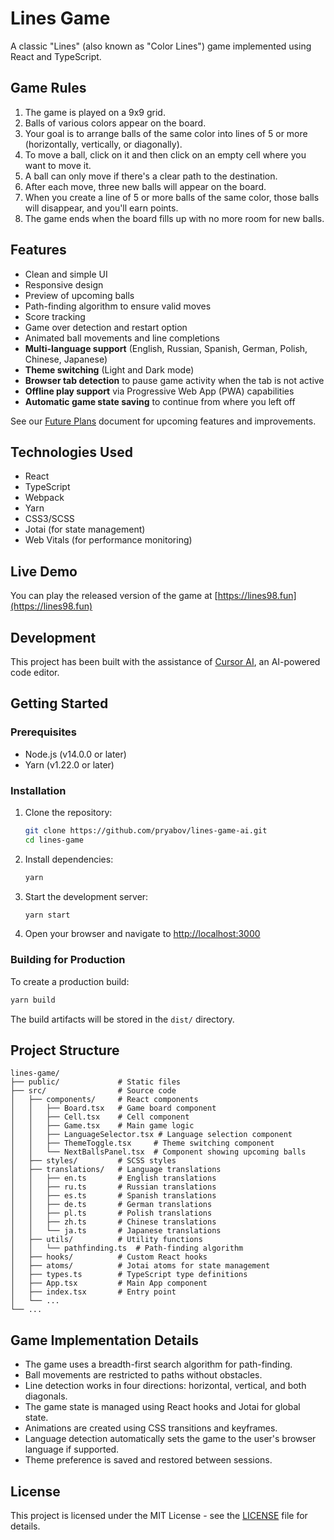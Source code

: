# Lines Game

A classic "Lines" (also known as "Color Lines") game implemented using React and TypeScript.

## Game Rules

1. The game is played on a 9x9 grid.
2. Balls of various colors appear on the board.
3. Your goal is to arrange balls of the same color into lines of 5 or more (horizontally, vertically, or diagonally).
4. To move a ball, click on it and then click on an empty cell where you want to move it.
5. A ball can only move if there's a clear path to the destination.
6. After each move, three new balls will appear on the board.
7. When you create a line of 5 or more balls of the same color, those balls will disappear, and you'll earn points.
8. The game ends when the board fills up with no more room for new balls.

## Features

- Clean and simple UI
- Responsive design
- Preview of upcoming balls
- Path-finding algorithm to ensure valid moves
- Score tracking
- Game over detection and restart option
- Animated ball movements and line completions
- **Multi-language support** (English, Russian, Spanish, German, Polish, Chinese, Japanese)
- **Theme switching** (Light and Dark mode)
- **Browser tab detection** to pause game activity when the tab is not active
- **Offline play support** via Progressive Web App (PWA) capabilities
- **Automatic game state saving** to continue from where you left off

See our [Future Plans](docs/FUTURE_PLANS.md) document for upcoming features and improvements.

## Technologies Used

- React
- TypeScript
- Webpack
- Yarn
- CSS3/SCSS
- Jotai (for state management)
- Web Vitals (for performance monitoring)

## Live Demo

You can play the released version of the game at [https://lines98.fun](https://lines98.fun)

## Development

This project has been built with the assistance of [Cursor AI](https://cursor.sh/), an AI-powered code editor.

## Getting Started

### Prerequisites

- Node.js (v14.0.0 or later)
- Yarn (v1.22.0 or later)

### Installation

1. Clone the repository:

   ```bash
   git clone https://github.com/pryabov/lines-game-ai.git
   cd lines-game
   ```

2. Install dependencies:

   ```bash
   yarn
   ```

3. Start the development server:

   ```bash
   yarn start
   ```

4. Open your browser and navigate to <http://localhost:3000>

### Building for Production

To create a production build:

```bash
yarn build
```

The build artifacts will be stored in the `dist/` directory.

## Project Structure

```text
lines-game/
├── public/             # Static files
├── src/                # Source code
│   ├── components/     # React components
│   │   ├── Board.tsx   # Game board component
│   │   ├── Cell.tsx    # Cell component
│   │   ├── Game.tsx    # Main game logic
│   │   ├── LanguageSelector.tsx # Language selection component
│   │   ├── ThemeToggle.tsx     # Theme switching component
│   │   └── NextBallsPanel.tsx  # Component showing upcoming balls
│   ├── styles/         # SCSS styles
│   ├── translations/   # Language translations
│   │   ├── en.ts       # English translations
│   │   ├── ru.ts       # Russian translations
│   │   ├── es.ts       # Spanish translations
│   │   ├── de.ts       # German translations
│   │   ├── pl.ts       # Polish translations
│   │   ├── zh.ts       # Chinese translations
│   │   └── ja.ts       # Japanese translations
│   ├── utils/          # Utility functions
│   │   └── pathfinding.ts  # Path-finding algorithm
│   ├── hooks/          # Custom React hooks
│   ├── atoms/          # Jotai atoms for state management
│   ├── types.ts        # TypeScript type definitions
│   ├── App.tsx         # Main App component
│   ├── index.tsx       # Entry point
│   └── ...
└── ...
```

## Game Implementation Details

- The game uses a breadth-first search algorithm for path-finding.
- Ball movements are restricted to paths without obstacles.
- Line detection works in four directions: horizontal, vertical, and both diagonals.
- The game state is managed using React hooks and Jotai for global state.
- Animations are created using CSS transitions and keyframes.
- Language detection automatically sets the game to the user's browser language if supported.
- Theme preference is saved and restored between sessions.

## License

This project is licensed under the MIT License - see the [LICENSE](LICENSE) file for details.
